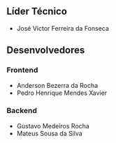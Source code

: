 ## Líder Técnico

- José Victor Ferreira da Fonseca

## Desenvolvedores

### Frontend
- Anderson Bezerra da Rocha
- Pedro Henrique Mendes Xavier


### Backend
- Gustavo Medeiros Rocha
- Mateus Sousa da Silva